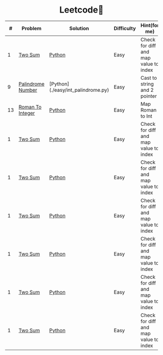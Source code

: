 <h1 align="center">
 Leetcode🫡
</h1>

| # | Problem | Solution | Difficulty | Hint(for me) |
|---| ------- | -------- | ---------- | ------------ |
|1|[Two Sum](https://leetcode.com/problems/two-sum/) | [Python](./easy/TwoSum.py) | Easy | Check for diff and map value to index |
|9|[Palindrome Number](https://leetcode.com/problems/palindrome-number/) | [Python] (./easy/int_palindrome.py) | Easy | Cast to string and 2 pointer | 
|13|[Roman To Integer](https://leetcode.com/problems/roman-to-integer/) | [Python](./easy/RomanToInteger.py) | Easy | Map Roman to Int | 
|1|[Two Sum](https://leetcode.com/problems/two-sum/) | [Python](./easy/TwoSum.py) | Easy | Check for diff and map value to index |
|1|[Two Sum](https://leetcode.com/problems/two-sum/) | [Python](./easy/TwoSum.py) | Easy | Check for diff and map value to index |
|1|[Two Sum](https://leetcode.com/problems/two-sum/) | [Python](./easy/TwoSum.py) | Easy | Check for diff and map value to index |
|1|[Two Sum](https://leetcode.com/problems/two-sum/) | [Python](./easy/TwoSum.py) | Easy | Check for diff and map value to index |
|1|[Two Sum](https://leetcode.com/problems/two-sum/) | [Python](./easy/TwoSum.py) | Easy | Check for diff and map value to index |
|1|[Two Sum](https://leetcode.com/problems/two-sum/) | [Python](./easy/TwoSum.py) | Easy | Check for diff and map value to index |
